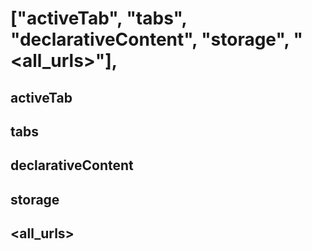 # ["activeTab", "tabs", "declarativeContent", "storage", "<all_urls>"],

## activeTab

## tabs

## declarativeContent

## storage

## <all_urls>
